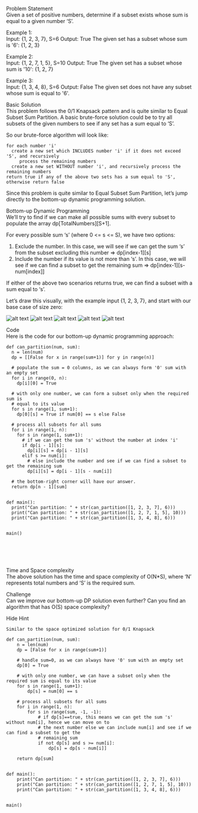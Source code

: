 Problem Statement \
Given a set of positive numbers, determine if a subset exists whose sum is equal to a given number ‘S’.

Example 1: \
Input: {1, 2, 3, 7}, S=6
Output: True
The given set has a subset whose sum is '6': {1, 2, 3}

Example 2: \
Input: {1, 2, 7, 1, 5}, S=10
Output: True
The given set has a subset whose sum is '10': {1, 2, 7}

Example 3: \
Input: {1, 3, 4, 8}, S=6
Output: False
The given set does not have any subset whose sum is equal to '6'.

Basic Solution \
This problem follows the 0/1 Knapsack pattern and is quite similar to Equal Subset Sum Partition. A basic brute-force solution could be to try all subsets of the given numbers to see if any set has a sum equal to ‘S’.

So our brute-force algorithm will look like:

```
for each number 'i' 
  create a new set which INCLUDES number 'i' if it does not exceed 'S', and recursively 
     process the remaining numbers
  create a new set WITHOUT number 'i', and recursively process the remaining numbers 
return true if any of the above two sets has a sum equal to 'S', otherwise return false
```
Since this problem is quite similar to Equal Subset Sum Partition, let’s jump directly to the bottom-up dynamic programming solution.

Bottom-up Dynamic Programming \
We’ll try to find if we can make all possible sums with every subset to populate the array dp[TotalNumbers][S+1].

For every possible sum ‘s’ (where 0 <= s <= S), we have two options:

1. Exclude the number. In this case, we will see if we can get the sum ‘s’ from the subset excluding this number => dp[index-1][s]
2. Include the number if its value is not more than ‘s’. In this case, we will see if we can find a subset to get the remaining sum => dp[index-1][s-num[index]]

If either of the above two scenarios returns true, we can find a subset with a sum equal to ‘s’.

Let’s draw this visually, with the example input {1, 2, 3, 7}, and start with our base case of size zero:

![alt text](pics1/1521.PNG?raw=true)
![alt text](pics1/1522.PNG?raw=true)
![alt text](pics1/1523.PNG?raw=true)
![alt text](pics1/1524.PNG?raw=true)
![alt text](pics1/1525.PNG?raw=true)  

Code \
Here is the code for our bottom-up dynamic programming approach:
```
def can_partition(num, sum):
  n = len(num)
  dp = [[False for x in range(sum+1)] for y in range(n)]

  # populate the sum = 0 columns, as we can always form '0' sum with an empty set
  for i in range(0, n):
    dp[i][0] = True

  # with only one number, we can form a subset only when the required sum is
  # equal to its value
  for s in range(1, sum+1):
    dp[0][s] = True if num[0] == s else False

  # process all subsets for all sums
  for i in range(1, n):
    for s in range(1, sum+1):
      # if we can get the sum 's' without the number at index 'i'
      if dp[i - 1][s]:
        dp[i][s] = dp[i - 1][s]
      elif s >= num[i]:
        # else include the number and see if we can find a subset to get the remaining sum
        dp[i][s] = dp[i - 1][s - num[i]]

  # the bottom-right corner will have our answer.
  return dp[n - 1][sum]


def main():
  print("Can partition: " + str(can_partition([1, 2, 3, 7], 6)))
  print("Can partition: " + str(can_partition([1, 2, 7, 1, 5], 10)))
  print("Can partition: " + str(can_partition([1, 3, 4, 8], 6)))


main()






```

Time and Space complexity \
The above solution has the time and space complexity of O(N*S), where ‘N’ represents total numbers and ‘S’ is the required sum.

Challenge \
Can we improve our bottom-up DP solution even further? Can you find an algorithm that has O(S) space complexity?

Hide Hint
```
Similar to the space optimized solution for 0/1 Knapsack
```
```
def can_partition(num, sum):
    n = len(num)
    dp = [False for x in range(sum+1)]

    # handle sum=0, as we can always have '0' sum with an empty set
    dp[0] = True

    # with only one number, we can have a subset only when the required sum is equal to its value
    for s in range(1, sum+1):
        dp[s] = num[0] == s

    # process all subsets for all sums
    for i in range(1, n):
        for s in range(sum, -1, -1):
            # if dp[s]==true, this means we can get the sum 's' without num[i], hence we can move on to
            # the next number else we can include num[i] and see if we can find a subset to get the
            # remaining sum
            if not dp[s] and s >= num[i]:
                dp[s] = dp[s - num[i]]

    return dp[sum]


def main():
    print("Can partition: " + str(can_partition([1, 2, 3, 7], 6)))
    print("Can partition: " + str(can_partition([1, 2, 7, 1, 5], 10)))
    print("Can partition: " + str(can_partition([1, 3, 4, 8], 6)))


main()
```